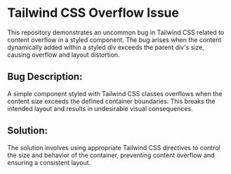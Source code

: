 # Tailwind CSS Overflow Issue

This repository demonstrates an uncommon bug in Tailwind CSS related to content overflow in a styled component. The bug arises when the content dynamically added within a styled div exceeds the parent div's size, causing overflow and layout distortion.

## Bug Description:

A simple component styled with Tailwind CSS classes overflows when the content size exceeds the defined container boundaries. This breaks the intended layout and results in undesirable visual consequences.

## Solution:

The solution involves using appropriate Tailwind CSS directives to control the size and behavior of the container, preventing content overflow and ensuring a consistent layout.